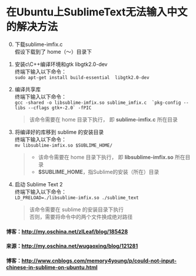 在Ubuntu上SublimeText无法输入中文的解决方法
===

0. 下载sublime-imfix.c  
假设下载到了 home（～）目录下

0. 安装c\C++编译环境和gtk libgtk2.0-dev  
终端下输入以下命令：  
	`sudo apt-get install build-essential  libgtk2.0-dev`

0. 编译共享库  
终端下输入以下命令：  
	``gcc -shared -o libsublime-imfix.so sublime_imfix.c  `pkg-config --libs --cflags gtk+-2.0` -fPIC``

	> 该命令需要在 home 目录下执行， 即 **sublime-imfix.c** 所在目录

0. 将编译好的库移到 sublime 的安装目录  
终端下输入以下命令：  
	`mv libsublime-imfix.so $SUBLIME_HOME/`

	> + 该命令需要在 home 目录下执行， 即 **libsublime-imfix.so** 所在目录
	> + **$SUBLIME_HOME**，指Sublime的安装（所在）目录

0. 启动 Sublime Text 2  
终端下输入以下命令：  
	`LD_PRELOAD=./libsublime-imfix.so ./sublime_text`

	>  该命令需要在 sublime 的安装目录下执行  
	> 否则，需要将命令中的两个文件换成绝对路径

#### 博客：http://my.oschina.net/zlLeaf/blog/185428
#### 来源：http://my.oschina.net/wugaoxing/blog/121281
#### 博客：http://www.cnblogs.com/memory4young/p/could-not-input-chinese-in-sublime-on-ubuntu.html
